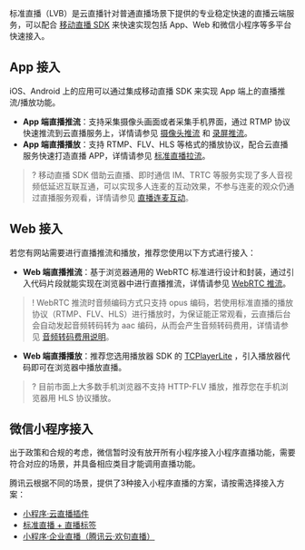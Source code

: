 标准直播（LVB）是云直播针对普通直播场景下提供的专业稳定快速的直播云端服务，可以配合 [移动直播 SDK](https://cloud.tencent.com/product/mlvb) 来快速实现包括 App、Web 和微信小程序等多平台快速接入。

[](id:app)

## App 接入
iOS、Android 上的应用可以通过集成移动直播 SDK 来实现 App 端上的直播推流/播放功能。

- **App 端直播推流**：支持采集摄像头画面或者采集手机界面，通过 RTMP 协议快速推流到云直播服务上，详情请参见 [摄像头推流](https://cloud.tencent.com/document/product/454/56591) 和 [录屏推流](https://cloud.tencent.com/document/product/454/56594)。
- **App 端直播播放**：支持 RTMP、FLV、HLS 等格式的播放协议，配合云直播服务快速打造直播 APP，详情请参见 [标准直播拉流](https://cloud.tencent.com/document/product/454/56597)。

>? 移动直播 SDK 借助云直播、即时通信 IM、TRTC 等服务实现了多人音视频低延迟互联互通，可以实现多人连麦的互动效果，不参与连麦的观众仍通过直播服务观看，详情请参见 [直播连麦互动](https://cloud.tencent.com/document/product/454/52751)。



[](id:web)

## Web 接入
若您有网站需要进行直播推流和播放，推荐您使用以下方式进行接入：
- **Web 端直播推流**：基于浏览器通用的 WebRTC 标准进行设计和封装，通过引入代码片段就能实现在浏览器中进行直播推流，详情请参见 [WebRTC 推流](https://cloud.tencent.com/document/product/267/56505)。
> ! WebRTC 推流时音频编码方式只支持 opus 编码，若使用标准直播的播放协议（RTMP、FLV、HLS）进行播放时，为保证能正常观看，云直播后台会自动发起音频转码转为 aac 编码，从而会产生音频转码费用，详情请参见 [音频转码费用说明](https://cloud.tencent.com/document/product/267/39889#a_trans)。
- **Web 端直播播放**：推荐您选用播放器 SDK 的 [TCPlayerLite](https://cloud.tencent.com/document/product/881/20207) ，引入播放器代码即可在浏览器中播放直播。
>? 目前市面上大多数手机浏览器不支持 HTTP-FLV 播放，推荐您在手机浏览器用 HLS 协议播放。



[](id:wx)

## 微信小程序接入

出于政策和合规的考虑，微信暂时没有放开所有小程序接入小程序直播功能，需要符合对应的场景，并具备相应类目才能调用直播功能。

腾讯云根据不同的场景，提供了3种接入小程序直播的方案，请按需选择接入方案：

- [小程序·云直播插件](https://cloud.tencent.com/document/product/1078/42916)
- [标准直播 + 直播标签](https://cloud.tencent.com/document/product/454/12554)
- [小程序·企业直播（腾讯云·欢句直播）](https://cloud.tencent.com/solution/mini-program-enterprise-live) 
